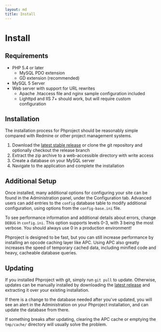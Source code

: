 ```yaml
---
layout: md
title: Install
---
```

<h1 class="page-header">Install</h1>

## Requirements

* PHP 5.4 or later
    * MySQL PDO extension
    * GD extension (recommended)
* MySQL 5 Server
* Web server with support for URL rewrites
    * Apache .htaccess file and nginx sample configuration included
    * Lighttpd and IIS 7+ should work, but will require custom configuration


## Installation

The installation process for Phproject should be reasonably simple compared with Redmine or other project management systems.

1. Download the [latest stable release](https://github.com/Alanaktion/phproject/releases/latest) or clone the git repository and optionally checkout the release branch
2. Extract the zip archive to a web-accessible directory with write access
3. Create a database on your MySQL server
4. Navigate to the application and complete the installation

## Additional Setup
Once installed, many additional options for configuring your site can be found in the Administration panel, under the Configuration tab. Advanced users can add entries to the `config` database table to modify additional configuration, using options from the `config-base.ini` file.

To see performance information and additional details about errors, change `DEBUG` in `config.ini`. This option supports levels 0-3, with 3 being the most verbose.
<span class="text-danger">You should always use 0 in a production environment!</span>

Phproject is designed to be fast, but you can still increase performance by installing an opcode caching layer like APC. Using APC also greatly increases the speed of temporary cached data, including minified code and heavy, cacheable database queries.


## Updating
If you installed Phproject with git, simply run `git pull` to update. Otherwise, updates can be manually installed by downloading the [latest release](https://github.com/Alanaktion/phproject/releases/latest) and extracting it over your existing installation.

If there is a change to the database needed after you've updated, you will see an alert in the Administration on your Phproject installation, and can update the database from there.

If something breaks after updating, clearing the APC cache or emptying the `tmp/cache/` directory will usually solve the problem.
